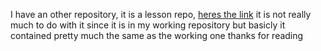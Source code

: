 I have an other repository, it is a lesson repo, [heres the link](https://github.com/green-fox-academy/vilmospadre/tree/master/week-01/day-02/first-task)
it is not really much to do with it since it is in my working repository 
but basicly it contained pretty much the same as the working one
thanks for reading
